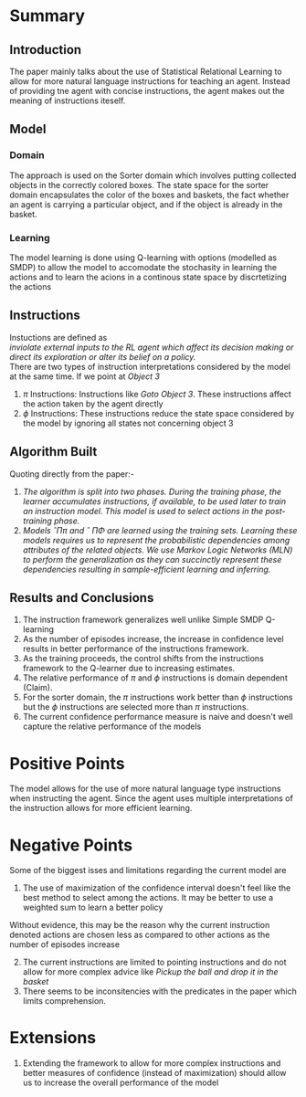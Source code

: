 # Summary

## Introduction
The paper mainly talks about the use of Statistical Relational Learning to allow for more natural language instructions for teaching an agent. Instead of providing tne agent with concise instructions, the agent makes out the meaning of instructions iteself.

## Model 
### Domain
The approach is used on the Sorter domain which involves putting collected objects in the correctly colored boxes. The state space for the sorter domain encapsulates the color of the boxes and baskets, the fact whether an agent is carrying a particular object, and if the object is already in the basket.

### Learning
The model learning is done using Q-learning with options (modelled as SMDP) to allow the model to accomodate the stochasity in learning the actions and to learn the acions in a continous state space by discrtetizing the actions

## Instructions
Instuctions are defined as <br>
_inviolate external inputs to the RL agent which affect its decision making or direct its exploration or alter its belief on a policy._
<br>
There are two types of instruction interpretations considered by the model at the same time. If we point at _Object 3_
1. $\pi$ Instructions: Instructions like _Goto Object 3_. These instructions affect the action taken by the agent directly
2. $\phi$ Instructions: These instructions reduce the state space considered by the model by ignoring all states not concerning object 3

## Algorithm Built 
Quoting directly from the paper:- 
1. _The algorithm is split into two phases. During the training phase, the learner accumulates instructions, if available, to be used later to train an instruction model. This model is used to select actions in the post-training phase._
2. _Models ˆΠπ and ˆ ΠΦ are learned using the training sets. Learning these models requires us to represent the probabilistic dependencies among attributes of the related objects. We use Markov Logic Networks (MLN) to perform the generalization as they can succinctly represent these dependencies resulting in sample-efficient learning and inferring._

## Results and Conclusions
1. The instruction framework generalizes well unlike Simple SMDP Q-learning
2. As the number of episodes increase, the increase in confidence level results in better performance of the instructions framework.
3. As the training proceeds, the control shifts from the instructions framework to the Q-learner due to increasing estimates.
4. The relative performance of $\pi$ and $\phi$ instructions is domain dependent (Claim). 
5. For the sorter domain, the $\pi$ instructions work better than $\phi$ instructions but the $\phi$ instructions are selected more than $\pi$ instructions.
6. The current confidence performance measure is naive and doesn't well capture the relative performance of the models


# Positive Points
The model allows for the use of more natural language type instructions when instructing the agent. Since the agent uses multiple interpretations of the instruction allows for more efficient learning.

# Negative Points
Some of the biggest isses and limitations regarding the current model are
1. The use of maximization of the confidence interval doesn't feel like the best method to select among the actions. It may be better to use a weighted sum to learn a better policy

Without evidence, this may be the reason why the current instruction denoted actions are chosen less as compared to other actions as the number of episodes increase

2. The current instructions are limited to pointing instructions and do not allow for more complex advice like _Pickup the ball and drop it in the basket_
3. There seems to be inconsitencies with the predicates in the paper which limits comprehension.

# Extensions
1. Extending the framework to allow for more complex instructions and better measures of confidence (instead of maximization) should allow us to increase the overall performance of the model
